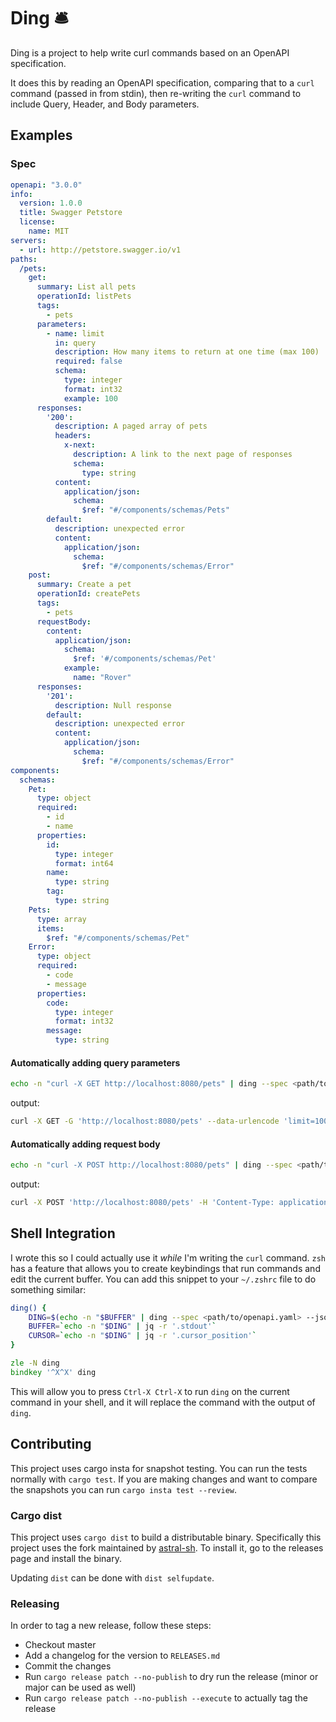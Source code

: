 # Ding 🛎️

Ding is a project to help write curl commands based on an OpenAPI specification.

It does this by reading an OpenAPI specification, comparing that to a `curl` command (passed in from stdin), then re-writing the `curl` command to include Query, Header, and Body parameters.

## Examples

### Spec
```yaml
openapi: "3.0.0"
info:
  version: 1.0.0
  title: Swagger Petstore
  license:
    name: MIT
servers:
  - url: http://petstore.swagger.io/v1
paths:
  /pets:
    get:
      summary: List all pets
      operationId: listPets
      tags:
        - pets
      parameters:
        - name: limit
          in: query
          description: How many items to return at one time (max 100)
          required: false
          schema:
            type: integer
            format: int32
            example: 100
      responses:
        '200':
          description: A paged array of pets
          headers:
            x-next:
              description: A link to the next page of responses
              schema:
                type: string
          content:
            application/json:    
              schema:
                $ref: "#/components/schemas/Pets"
        default:
          description: unexpected error
          content:
            application/json:
              schema:
                $ref: "#/components/schemas/Error"
    post:
      summary: Create a pet
      operationId: createPets
      tags:
        - pets
      requestBody:
        content:
          application/json:
            schema:
              $ref: '#/components/schemas/Pet'
            example:
              name: "Rover"
      responses:
        '201':
          description: Null response
        default:
          description: unexpected error
          content:
            application/json:
              schema:
                $ref: "#/components/schemas/Error"
components:
  schemas:
    Pet:
      type: object
      required:
        - id
        - name
      properties:
        id:
          type: integer
          format: int64
        name:
          type: string
        tag:
          type: string
    Pets:
      type: array
      items:
        $ref: "#/components/schemas/Pet"
    Error:
      type: object
      required:
        - code
        - message
      properties:
        code:
          type: integer
          format: int32
        message:
          type: string

```

#### Automatically adding query parameters

```bash
echo -n "curl -X GET http://localhost:8080/pets" | ding --spec <path/to/openapi.yaml>
```
output:
```bash
curl -X GET -G 'http://localhost:8080/pets' --data-urlencode 'limit=100'
```

#### Automatically adding request body
```bash
echo -n "curl -X POST http://localhost:8080/pets" | ding --spec <path/to/openapi.yaml>
```
output:
```bash
curl -X POST 'http://localhost:8080/pets' -H 'Content-Type: application/json' -d '{"name":"Rover"}'
```

## Shell Integration

I wrote this so I could actually use it _while_ I'm writing the `curl` command. `zsh` has a feature that allows you to create keybindings that run commands and edit the current buffer. You can add this snippet to your `~/.zshrc` file to do something similar:

```zsh
ding() {
    DING=$(echo -n "$BUFFER" | ding --spec <path/to/openapi.yaml> --json)
    BUFFER=`echo -n "$DING" | jq -r '.stdout'`
    CURSOR=`echo -n "$DING" | jq -r '.cursor_position'`
}

zle -N ding
bindkey '^X^X' ding
```
This will allow you to press `Ctrl-X Ctrl-X` to run `ding` on the current command in your shell, and it will replace the command with the output of `ding`.

## Contributing

This project uses cargo insta for snapshot testing. You can run the tests normally with `cargo test`. If you are making changes and want to compare the snapshots you can run `cargo insta test --review`.

### Cargo dist
This project uses `cargo dist` to build a distributable binary. Specifically this project uses the fork maintained by [astral-sh](https://github.com/astral-sh/cargo-dist). To install it, go to the releases page and install the binary.

Updating `dist` can be done with `dist selfupdate`.

### Releasing
In order to tag a new release, follow these steps:
- Checkout master
- Add a changelog for the version to `RELEASES.md`
- Commit the changes
- Run `cargo release patch --no-publish` to dry run the release (minor or major can be used as well)
- Run `cargo release patch --no-publish --execute` to actually tag the release
